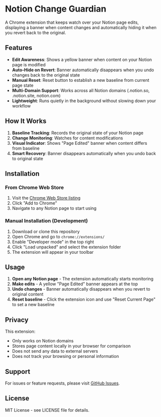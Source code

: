 # Notion Change Guardian

A Chrome extension that keeps watch over your Notion page edits, displaying a banner when content changes and automatically hiding it when you revert back to the original.

## Features

- **Edit Awareness**: Shows a yellow banner when content on your Notion page is modified
- **Auto-Hide on Revert**: Banner automatically disappears when you undo changes back to the original state
- **Manual Reset**: Reset button to establish a new baseline from current page state
- **Multi-Domain Support**: Works across all Notion domains (.notion.so, .notion.site, notion.com)
- **Lightweight**: Runs quietly in the background without slowing down your workflow

## How It Works

1. **Baseline Tracking**: Records the original state of your Notion page
2. **Change Monitoring**: Watches for content modifications
3. **Visual Indicator**: Shows "Page Edited" banner when content differs from baseline
4. **Smart Recovery**: Banner disappears automatically when you undo back to original state

## Installation

### From Chrome Web Store
1. Visit the [Chrome Web Store listing](link-will-be-here)
2. Click "Add to Chrome"
3. Navigate to any Notion page to start using

### Manual Installation (Development)
1. Download or clone this repository
2. Open Chrome and go to `chrome://extensions/`
3. Enable "Developer mode" in the top right
4. Click "Load unpacked" and select the extension folder
5. The extension will appear in your toolbar

## Usage

1. **Open any Notion page** - The extension automatically starts monitoring
2. **Make edits** - A yellow "Page Edited" banner appears at the top
3. **Undo changes** - Banner automatically disappears when you revert to original content
4. **Reset baseline** - Click the extension icon and use "Reset Current Page" to set a new baseline

## Privacy

This extension:
- Only works on Notion domains
- Stores page content locally in your browser for comparison
- Does not send any data to external servers
- Does not track your browsing or personal information

## Support

For issues or feature requests, please visit [GitHub Issues](https://github.com/yourusername/notion-change-guardian/issues).

## License

MIT License - see LICENSE file for details. 